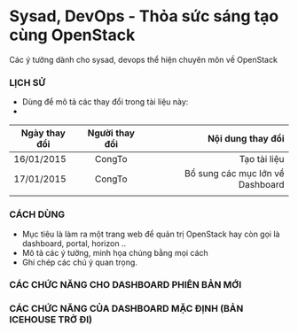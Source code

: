 # Sysad, DevOps - Thỏa sức sáng tạo cùng OpenStack
Các ý tưởng dành cho sysad, devops thể hiện chuyên môn về OpenStack

### LỊCH SỬ
* Dùng để mô tả các thay đổi trong tài liệu này: 
* 
| Ngày thay đổi     | Người thay đổi      | Nội dung thay đổi  |
| ------------- |:-------------:| -----:|
| 16/01/2015    | CongTo | Tạo tài liệu |
| 17/01/2015    | CongTo      |   Bổ sung các mục lớn về Dashboard |
| |     |   |

### CÁCH DÙNG
* Mục tiêu là làm ra một trang web để quản trị OpenStack hay còn gọi là dashboard, portal, horizon ..
* Mô tả các ý tưởng, minh họa chúng bằng mọi cách
* Ghi chép các chú ý quan trọng.

### CÁC CHỨC NĂNG CHO DASHBOARD PHIÊN BẢN MỚI


### CÁC CHỨC NĂNG CỦA DASHBOARD MẶC ĐỊNH (BẢN ICEHOUSE TRỞ ĐI)
